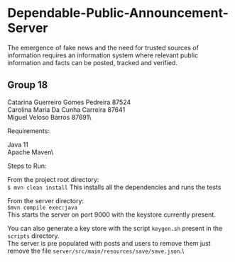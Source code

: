 # Dependable-Public-Announcement-Server
The emergence of fake news and the need for trusted sources of information requires an information system where relevant public information and facts can be posted, tracked and verified.

## Group 18
Catarina Guerreiro Gomes Pedreira 87524\
Carolina Maria Da Cunha Carreira 87641\
Miguel Veloso Barros 87691\

Requirements:

Java 11\
Apache Maven\

Steps to Run:

From the project root directory:\
`$ mvn clean install`
This installs all the dependencies and runs the tests

From the server directory:\
`$mvn compile exec:java`\
This starts the server on port 9000 with the keystore currently present.

You can also generate a key store with the script `keygen.sh` present in the `scripts` directory.\
The server is pre populated with posts and users to remove them just remove the file `server/src/main/resources/save/save.json`.\


